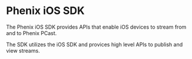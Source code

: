 # Phenix iOS SDK

The Phenix iOS SDK provides APIs that enable iOS devices to stream from and to Phenix PCast.

The SDK utilizes the iOS SDK and provices high level APIs to publish and view streams.
